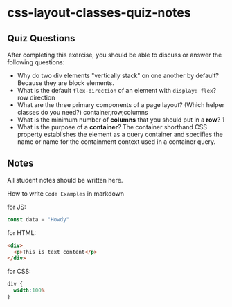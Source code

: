 # css-layout-classes-quiz-notes

## Quiz Questions

After completing this exercise, you should be able to discuss or answer the following questions:

- Why do two div elements "vertically stack" on one another by default?
Because they are block elements.
- What is the default `flex-direction` of an element with `display: flex`?
row direction
- What are the three primary components of a page layout? (Which helper classes do you need?)
container,row,columns
- What is the minimum number of **columns** that you should put in a **row**?
1
- What is the purpose of a **container**?
The container shorthand CSS property establishes the element as a query container and specifies the name or name for the containment context used in a container query.

## Notes

All student notes should be written here.


How to write `Code Examples` in markdown

for JS:
```javascript
const data = "Howdy"
```

for HTML:
```html
<div>
  <p>This is text content</p>
</div>
```

for CSS:
```css
div {
  width:100%
}
```
